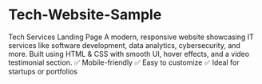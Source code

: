 # Tech-Website-Sample
Tech Services Landing Page A modern, responsive website showcasing IT services like software development, data analytics, cybersecurity, and more. Built using HTML &amp; CSS with smooth UI, hover effects, and a video testimonial section.  ✅ Mobile-friendly ✅ Easy to customize ✅ Ideal for startups or portfolios
